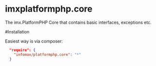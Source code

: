 imxplatformphp.core
==========================

The imx.PlatformPHP Core that contains basic interfaces, exceptions etc.

#Installation

Easiest way is via composer:

```json
  "require": {
    "infomax/platformphp.core": "*"
  }
```